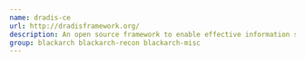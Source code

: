 ```yaml
---
name: dradis-ce
url: http://dradisframework.org/
description: An open source framework to enable effective information sharing.
group: blackarch blackarch-recon blackarch-misc
---
```

